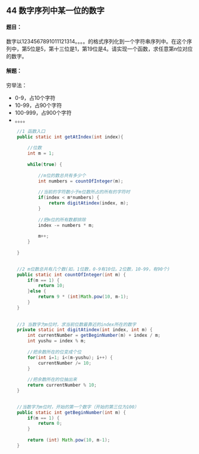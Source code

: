 ## 44 数字序列中某一位的数字

#### 题目：

数字以1234567891011121314。。。。的格式序列化到一个字符串序列中。在这个序列中，第5位是5，第十三位是1，第19位是4。请实现一个函数，求任意第n位对应的数字。



#### 解题：

穷举法：

- 0-9，占10个字符
- 10-99，占90个字符
- 100-999，占900个字符
- 。。。。

```java
	//1 函数入口
	public static int getAtIndex(int index){
		
		//位数
		int m = 1;
		
		while(true) {
			
			//m位的数总共有多少个
			int numbers = countOfInteger(m);
			
			//当前的字符数小于m位数所占的所有的字符时
			if(index < m*numbers) {				
				return digitAtindex(index, m);
			}
			
			//把m位的所有数都排除
			index -= numbers * m;
			
			m++;
		}
		
	}
	

	//2 m位数总共有几个数(如，1位数，0-9有10位。2位数，10-99，有90个)
	public static int countOfInteger(int m) {
		if(m == 1) {
			return 10;
		}else {			
			return 9 * (int)Math.pow(10, m-1);
		}
	}
	
	
	//3 当数字为m位时，求当前位数最靠近的index所在的数字
	private static int digitAtindex(int index, int m) {
		int currentNumber = getBeginNumber(m) + index / m;
		int yushu = index % m;
		
		//把余数所在的位变成个位
		for(int i=1; i<(m-yushu); i++) {
			currentNumber /= 10;
		}
		
		//把余数所在的位抽出来
		return currentNumber % 10;
	}

	
	//当数字为m位时，开始的第一个数字（开始的第三位为100）
	public static int getBeginNumber(int m) {
		if(m == 1) {
			return 0;
		}
		
		return (int) Math.pow(10, m-1);
	}
```

